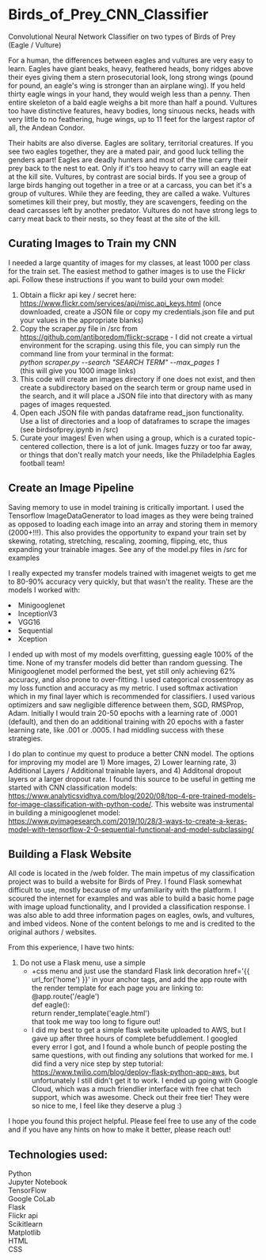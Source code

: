 # Birds_of_Prey_CNN_Classifier
Convolutional Neural Network Classifier on two types of Birds of Prey (Eagle / Vulture)
<p>For a human, the differences between eagles and vultures are very easy to learn. Eagles have giant beaks, heavy, feathered heads, bony ridges above their eyes giving them a stern prosecutorial look, long strong wings (pound for pound, an eagle's wing is stronger than an airplane wing). If you held thirty eagle wings in your hand, they would weigh less than a penny. Then entire skeleton of a bald eagle weighs a bit more than half a pound. Vultures too have distinctive features, heavy bodies, long sinuous necks, heads with very little to no feathering, huge wings, up to 11 feet for the largest raptor of all, the Andean Condor.   </p>
<p>Their habits are also diverse. Eagles are solitary, territorial creatures. If you see two eagles together, they are a mated pair, and good luck telling the genders apart! Eagles are deadly hunters and most of the time carry their prey back to the nest to eat. Only if it's too heavy to carry will an eagle eat at the kill site. Vultures, by contrast are social birds. If you see a group of large birds hanging out together in a tree or at a carcass, you can bet it's a group of vultures. While they are feeding, they are called a wake. Vultures sometimes kill their prey, but mostly, they are scavengers, feeding on the dead carcasses left by another predator. Vultures do not have strong legs to carry meat back to their nests, so they feast at the site of the kill.</p>

## Curating Images to Train my CNN
I needed a large quantity of images for my classes, at least 1000 per class for the train set. The easiest method to gather images is to use the Flickr api. Follow these instructions if you want to build your own model:

1) Obtain a flickr api key / secret here: https://www.flickr.com/services/api/misc.api_keys.html (once downloaded, create a JSON file or copy my credentials.json file and put your values in the appropriate blanks)
2) Copy the scraper.py file in /src from https://github.com/antiboredom/flickr-scrape - I did not create a virtual environment for the scraping. using this file, you can simply run the command line from your terminal in the format: <br><i> python scraper.py --search "SEARCH TERM" --max_pages 1 </i><br>(this will give you 1000 image links)
3) This code will create an images directory if one does not exist, and then create a subdirectory based on the search term or group name used in the search, and it will place a JSON file into that directory with as many pages of images requested.
4) Open each JSON file with pandas dataframe read_json functionality. Use a list of directories and a loop of dataframes to scrape the images (see birdsofprey.ipynb in /src)
5) Curate your images! Even when using a group, which is a curated topic-centered collection, there is a lot of junk. Images fuzzy or too far away, or things that don't really match your needs, like the Philadelphia Eagles football team!

## Create an Image Pipeline
Saving memory to use in model training is critically important. I used the Tensorflow ImageDataGenerator to load images as they were being trained as opposed to loading each image into an array and storing them in memory (2000+!!!). This also provides the opportunity to expand your train set by skewing, rotating, stretching, rescaling, zooming, flipping, etc, thus expanding your trainable images. See any of the model.py files in /src for examples

<p>I really expected my transfer models trained with imagenet weigts to get me to 80-90% accuracy very quickly, but that wasn't the reality. These are the models I worked with:
  <li>Minigooglenet
    <li>InceptionV3
      <li>VGG16
        <li>Sequential
          <li>Xception
            
I ended up with most of my models overfitting, guessing eagle 100% of the time. None of my transfer models did better than random guessing. The Minigooglenet model performed the best, yet still only achieving 62% accuracy, and also prone to over-fitting. I used categorical crossentropy as my loss function and accuracy as my metric. I used softmax activation which in my final layer which is recommended for classifiers. I used various optimizers and saw negligible difference between them, SGD, RMSProp, Adam. Initially I would train 20-50 epochs with a learning rate of .0001 (default), and then do an additional training with 20 epochs with a faster learning rate, like .001 or .0005. I had middling success with these strategies.
           
I do plan to continue my quest to produce a better CNN model. The options for improving my model are 1) More images, 2) Lower learning rate, 3) Additional Layers / Additional trainable layers, and 4) Additonal dropout layers or a larger dropout rate. I found this source to be useful in getting me started with CNN classification models: https://www.analyticsvidhya.com/blog/2020/08/top-4-pre-trained-models-for-image-classification-with-python-code/. This website was instrumental in building a minigooglenet model: https://www.pyimagesearch.com/2019/10/28/3-ways-to-create-a-keras-model-with-tensorflow-2-0-sequential-functional-and-model-subclassing/
            
## Building a Flask Website
All code is located in the /web folder. The main impetus of my classification project was to build a website for Birds of Prey. I found Flask somewhat difficult to use, mostly because of my unfamiliarity with the platform. I scoured the internet for examples and was able to build a basic home page with image upload functionality, and I provided a classification response. I was also able to add three information pages on eagles, owls, and vultures, and imbed videos. None of the content belongs to me and is credited to the original authors / websites.
            
From this experience, I have two hints:<br>
1) Do not use a Flask menu, use a simple <ul><li>+css menu and just use the standard Flask link decoration href='{{ url_for('home') }}' in your anchor tags, and add the app route with the render template for each page you are linking to:
@app.route('/eagle')<br>
def eagle():<br>
    return render_template('eagle.html')<br>
that took me way too long to figure out!<br>
2) I did my best to get a simple flask website uploaded to AWS, but I gave up after three hours of complete befuddlement. I googled every error I got, and I found a whole bunch of people posting the same questions, with out finding any solutions that worked for me. I did find a very nice step by step tutorial: https://www.twilio.com/blog/deploy-flask-python-app-aws, but unfortunately I still didn't get it to work. I ended up going with Google Cloud, which was a much friendlier interface with free chat tech support, which was awesome. Check out their free tier! They were so nice to me, I feel like they deserve a plug :)
            
I hope you found this project helpful. Please feel free to use any of the code and if you have any hints on how to make it better, please reach out!
            
## Technologies used:
Python<br>
Jupyter Notebook<br>
TensorFlow<br>
Google CoLab<br>
Flask<br>
Flickr api<br>
Scikitlearn<br>
Matplotlib<br>
HTML<br>
CSS<br>
            
